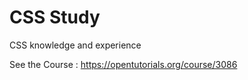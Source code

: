 # CSS Study



CSS knowledge and experience



See the Course : https://opentutorials.org/course/3086